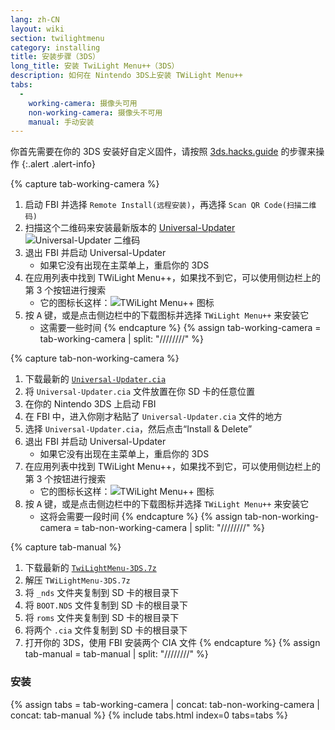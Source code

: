 ```yaml
---
lang: zh-CN
layout: wiki
section: twilightmenu
category: installing
title: 安装步骤（3DS）
long_title: 安装 TwiLight Menu++（3DS）
description: 如何在 Nintendo 3DS上安装 TWiLight Menu++
tabs:
  - 
    working-camera: 摄像头可用
    non-working-camera: 摄像头不可用
    manual: 手动安装
---
```


你首先需要在你的 3DS 安装好自定义固件，请按照 [3ds.hacks.guide](https://3ds.hacks.guide) 的步骤来操作
{:.alert .alert-info}

{% capture tab-working-camera %}
1. 启动 FBI 并选择 `Remote Install(远程安装)`，再选择 `Scan QR Code(扫描二维码)`
1. 扫描这个二维码来安装最新版本的 [Universal-Updater](https://github.com/Universal-Team/Universal-Updater)<br> ![Universal-Updater 二维码](https://db.universal-team.net/assets/images/qr/universal-updater.cia.png)
1. 退出 FBI 并启动 Universal-Updater
   - 如果它没有出现在主菜单上，重启你的 3DS
1. 在应用列表中找到 TWiLight Menu++，如果找不到它，可以使用侧边栏上的第 3 个按钮进行搜索
   - 它的图标长这样：![TWiLight Menu++ 图标](https://raw.githubusercontent.com/DS-Homebrew/TWiLightMenu/master/booter/icon.bmp)
1. 按 <kbd class="face">A</kbd> 键，或是点击侧边栏中的下载图标并选择 `TWiLight Menu++` 来安装它
   - 这需要一些时间
{% endcapture %}
{% assign tab-working-camera = tab-working-camera | split: "////////" %}

{% capture tab-non-working-camera %}
1. 下载最新的 [`Universal-Updater.cia`](https://github.com/Universal-Team/Universal-Updater/releases/latest/download/Universal-Updater.cia)
1. 将 `Universal-Updater.cia` 文件放置在你 SD 卡的任意位置
1. 在你的 Nintendo 3DS 上启动 FBI
1. 在 FBI 中，进入你刚才粘贴了 `Universal-Updater.cia` 文件的地方
1. 选择 `Universal-Updater.cia`，然后点击“Install & Delete”
1. 退出 FBI 并启动 Universal-Updater
   - 如果它没有出现在主菜单上，重启你的 3DS
1. 在应用列表中找到 TWiLight Menu++，如果找不到它，可以使用侧边栏上的第 3 个按钮进行搜索
   - 它的图标长这样：![TWiLight Menu++ 图标](https://raw.githubusercontent.com/DS-Homebrew/TWiLightMenu/master/booter/icon.bmp)
1. 按 <kbd class="face">A</kbd> 键，或是点击侧边栏中的下载图标并选择 `TWiLight Menu++` 来安装它
   - 这将会需要一段时间
{% endcapture %}
{% assign tab-non-working-camera = tab-non-working-camera | split: "////////" %}

{% capture tab-manual %}
1. 下载最新的 [`TwiLightMenu-3DS.7z`](https://github.com/DS-Homebrew/TWiLightMenu/releases/latest/download/TWiLightMenu-3DS.7z)
1. 解压 `TWiLightMenu-3DS.7z`
1. 将 `_nds` 文件夹复制到 SD 卡的根目录下
1. 将 `BOOT.NDS` 文件复制到 SD 卡的根目录下
1. 将 `roms` 文件夹复制到 SD 卡的根目录下
1. 将两个 `.cia` 文件复制到 SD 卡的根目录下
1. 打开你的 3DS，使用 FBI 安装两个 CIA 文件
{% endcapture %}
{% assign tab-manual = tab-manual | split: "////////" %}

### 安装

{% assign tabs = tab-working-camera | concat: tab-non-working-camera | concat: tab-manual %}
{% include tabs.html index=0 tabs=tabs %}
